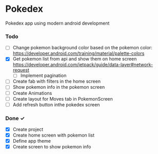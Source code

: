 # Pokedex
Pokedex app using modern android development

### Todo
- [ ] Change pokemon background color based on the pokemon color: https://developer.android.com/training/material/palette-colors
- [x] Get pokemon list from api and show them on home screen  https://developer.android.com/jetpack/guide/data-layer#network-request
    - [ ] Implement pagination  
- [ ] Create fab with filters in the home screen  
- [ ] Show pokemon info in the pokemon screen  
- [ ] Create Animations
- [ ] Create layout for Moves tab in PokemonScreen
- [ ] Add refresh button inthe pokedex screen

### Done ✓
- [x] Create project
- [x] Create home screen with pokemon list
- [x] Define app theme 
- [x] Create screen to show pokemon info